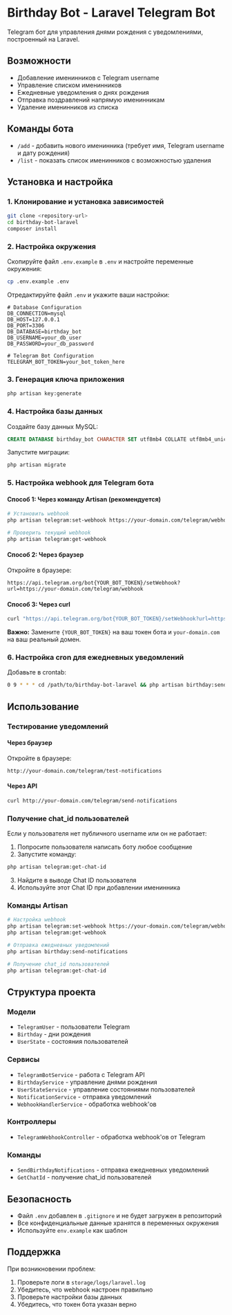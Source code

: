 # Birthday Bot - Laravel Telegram Bot

Telegram бот для управления днями рождения с уведомлениями, построенный на Laravel.

## Возможности

- Добавление именинников с Telegram username
- Управление списком именинников
- Ежедневные уведомления о днях рождения
- Отправка поздравлений напрямую именинникам
- Удаление именинников из списка

## Команды бота

- `/add` - добавить нового именинника (требует имя, Telegram username и дату рождения)
- `/list` - показать список именинников с возможностью удаления

## Установка и настройка

### 1. Клонирование и установка зависимостей

```bash
git clone <repository-url>
cd birthday-bot-laravel
composer install
```

### 2. Настройка окружения

Скопируйте файл `.env.example` в `.env` и настройте переменные окружения:

```bash
cp .env.example .env
```

Отредактируйте файл `.env` и укажите ваши настройки:

```env
# Database Configuration
DB_CONNECTION=mysql
DB_HOST=127.0.0.1
DB_PORT=3306
DB_DATABASE=birthday_bot
DB_USERNAME=your_db_user
DB_PASSWORD=your_db_password

# Telegram Bot Configuration
TELEGRAM_BOT_TOKEN=your_bot_token_here
```

### 3. Генерация ключа приложения

```bash
php artisan key:generate
```

### 4. Настройка базы данных

Создайте базу данных MySQL:

```sql
CREATE DATABASE birthday_bot CHARACTER SET utf8mb4 COLLATE utf8mb4_unicode_ci;
```

Запустите миграции:

```bash
php artisan migrate
```

### 5. Настройка webhook для Telegram бота

#### Способ 1: Через команду Artisan (рекомендуется)

```bash
# Установить webhook
php artisan telegram:set-webhook https://your-domain.com/telegram/webhook

# Проверить текущий webhook
php artisan telegram:get-webhook
```

#### Способ 2: Через браузер

Откройте в браузере:
```
https://api.telegram.org/bot{YOUR_BOT_TOKEN}/setWebhook?url=https://your-domain.com/telegram/webhook
```

#### Способ 3: Через curl

```bash
curl "https://api.telegram.org/bot{YOUR_BOT_TOKEN}/setWebhook?url=https://your-domain.com/telegram/webhook"
```

**Важно:** Замените `{YOUR_BOT_TOKEN}` на ваш токен бота и `your-domain.com` на ваш реальный домен.

### 6. Настройка cron для ежедневных уведомлений

Добавьте в crontab:

```bash
0 9 * * * cd /path/to/birthday-bot-laravel && php artisan birthday:send-notifications
```

## Использование

### Тестирование уведомлений

#### Через браузер

Откройте в браузере:
```
http://your-domain.com/telegram/test-notifications
```

#### Через API

```bash
curl http://your-domain.com/telegram/send-notifications
```

### Получение chat_id пользователей

Если у пользователя нет публичного username или он не работает:

1. Попросите пользователя написать боту любое сообщение
2. Запустите команду:
```bash
php artisan telegram:get-chat-id
```
3. Найдите в выводе Chat ID пользователя
4. Используйте этот Chat ID при добавлении именинника

### Команды Artisan

```bash
# Настройка webhook
php artisan telegram:set-webhook https://your-domain.com/telegram/webhook
php artisan telegram:get-webhook

# Отправка ежедневных уведомлений
php artisan birthday:send-notifications

# Получение chat_id пользователей
php artisan telegram:get-chat-id
```

## Структура проекта

### Модели

- `TelegramUser` - пользователи Telegram
- `Birthday` - дни рождения
- `UserState` - состояния пользователей

### Сервисы

- `TelegramBotService` - работа с Telegram API
- `BirthdayService` - управление днями рождения
- `UserStateService` - управление состояниями пользователей
- `NotificationService` - отправка уведомлений
- `WebhookHandlerService` - обработка webhook'ов

### Контроллеры

- `TelegramWebhookController` - обработка webhook'ов от Telegram

### Команды

- `SendBirthdayNotifications` - отправка ежедневных уведомлений
- `GetChatId` - получение chat_id пользователей

## Безопасность

- Файл `.env` добавлен в `.gitignore` и не будет загружен в репозиторий
- Все конфиденциальные данные хранятся в переменных окружения
- Используйте `env.example` как шаблон

## Поддержка

При возникновении проблем:

1. Проверьте логи в `storage/logs/laravel.log`
2. Убедитесь, что webhook настроен правильно
3. Проверьте настройки базы данных
4. Убедитесь, что токен бота указан верно
